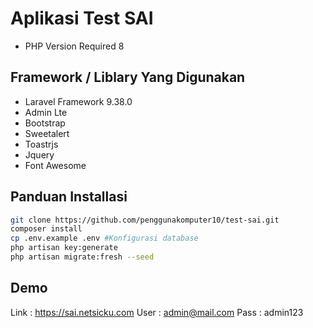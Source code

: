 # Aplikasi Test SAI
- PHP Version Required 8

## Framework / Liblary Yang Digunakan
* Laravel Framework 9.38.0
* Admin Lte 
* Bootstrap
* Sweetalert
* Toastrjs
* Jquery
* Font Awesome

## Panduan Installasi
```bash
git clone https://github.com/penggunakomputer10/test-sai.git
composer install
cp .env.example .env #Konfigurasi database
php artisan key:generate
php artisan migrate:fresh --seed
```
## Demo
Link : https://sai.netsicku.com
User : admin@mail.com
Pass : admin123